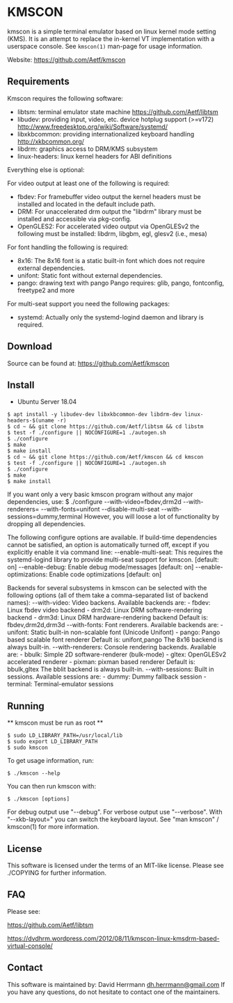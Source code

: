 # KMSCON

kmscon is a simple terminal emulator based on linux kernel mode setting (KMS).
It is an attempt to replace the in-kernel VT implementation with a userspace
console. See `kmscon(1)` man-page for usage information.

Website: https://github.com/Aetf/kmscon

## Requirements

Kmscon requires the following software:

- libtsm: terminal emulator state machine
  https://github.com/Aetf/libtsm
- libudev: providing input, video, etc. device hotplug support (>=v172)
  http://www.freedesktop.org/wiki/Software/systemd/
- libxkbcommon: providing internationalized keyboard handling
  http://xkbcommon.org/
- libdrm: graphics access to DRM/KMS subsystem
- linux-headers: linux kernel headers for ABI definitions

Everything else is optional:

For video output at least one of the following is required:

- fbdev: For framebuffer video output the kernel headers must be installed
  and located in the default include path.
- DRM: For unaccelerated drm output the "libdrm" library must be installed
  and accessible via pkg-config.
- OpenGLES2: For accelerated video output via OpenGLESv2 the following must
  be installed: libdrm, libgbm, egl, glesv2 (i.e., mesa)

For font handling the following is required:

- 8x16: The 8x16 font is a static built-in font which does not require
  external dependencies.
- unifont: Static font without external dependencies.
- pango: drawing text with pango
  Pango requires: glib, pango, fontconfig, freetype2 and more

For multi-seat support you need the following packages:

- systemd: Actually only the systemd-logind daemon and library is required.

## Download

Source can be found at: https://github.com/Aetf/kmscon

## Install

- Ubuntu Server 18.04

```
$ apt install -y libudev-dev libxkbcommon-dev libdrm-dev linux-headers-$(uname -r)
$ cd ~ && git clone https://github.com/Aetf/libtsm && cd libstm
$ test -f ./configure || NOCONFIGURE=1 ./autogen.sh
$ ./configure
$ make
$ make install
$ cd ~ && git clone https://github.com/Aetf/kmscon && cd kmscon
$ test -f ./configure || NOCONFIGURE=1 ./autogen.sh
$ ./configure
$ make
$ make install
```

If you want only a very basic kmscon program without any major dependencies,
use:
    $ ./configure --with-video=fbdev,drm2d --with-renderers= --with-fonts=unifont --disable-multi-seat --with-sessions=dummy,terminal
However, you will loose a lot of functionality by dropping all dependencies.

The following configure options are available. If build-time dependencies
cannot be satisfied, an option is automatically turned off, except if you
explicitly enable it via command line:
  --enable-multi-seat: This requires the systemd-logind library to provide
                       multi-seat support for kmscon. [default: on]
  --enable-debug: Enable debug mode/messages [default: on]
  --enable-optimizations: Enable code optimizations [default: on]

Backends for several subsystems in kmscon can be selected with the following
options (all of them take a comma-separated list of backend names):
  --with-video: Video backens. Available backends are:
     - fbdev: Linux fbdev video backend
     - drm2d: Linux DRM software-rendering backend
     - drm3d: Linux DRM hardware-rendering backend
     Default is: fbdev,drm2d,drm3d
  --with-fonts: Font renderers. Available backends are:
     - unifont: Static built-in non-scalable font (Unicode Unifont)
     - pango: Pango based scalable font renderer
     Default is: unifont,pango
     The 8x16 backend is always built-in.
  --with-renderers: Console rendering backends. Available are:
     - bbulk: Simple 2D software-renderer (bulk-mode)
     - gltex: OpenGLESv2 accelerated renderer
     - pixman: pixman based renderer
     Default is: bbulk,gltex
     The bblit backend is always built-in.
  --with-sessions: Built in sessions. Available sessions are:
     - dummy: Dummy fallback session
     - terminal: Terminal-emulator sessions

## Running

  ** kmscon must be run as root **

  ```
  $ sudo LD_LIBRARY_PATH=/usr/local/lib
  $ sudo export LD_LIBRARY_PATH
  $ sudo kmscon
  ```

  To get usage information, run:
  ```
  $ ./kmscon --help
  ```

  You can then run kmscon with:
  ```
  $ ./kmscon [options]
  ```

  For debug output use "--debug". For verbose output use "--verbose".
  With "--xkb-layout=<lang>" you can switch the keyboard layout.
  See "man kmscon" / kmscon(1) for more information.

## License

  This software is licensed under the terms of an MIT-like license. Please see
  ./COPYING for further information.

## FAQ

  Please see:

https://github.com/Aetf/libtsm

https://dvdhrm.wordpress.com/2012/08/11/kmscon-linux-kmsdrm-based-virtual-console/

## Contact

  This software is maintained by:
    David Herrmann <dh.herrmann@gmail.com>
  If you have any questions, do not hesitate to contact one of the maintainers.
